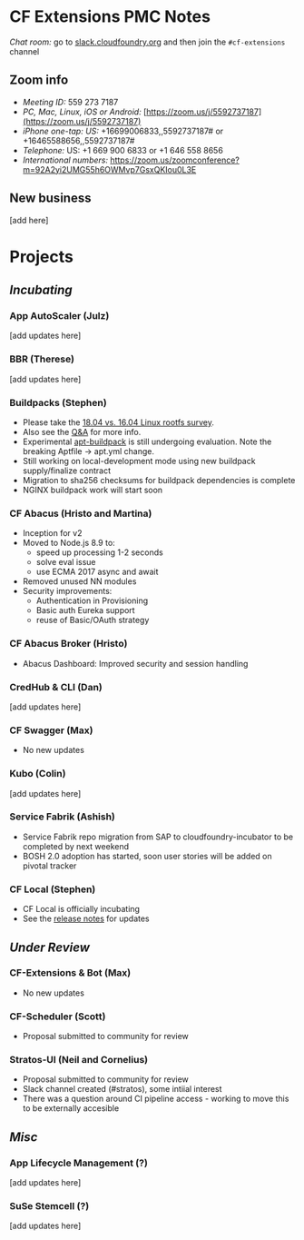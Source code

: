 # CF Extensions PMC Notes

*Chat room:* go to [slack.cloudfoundry.org](https://slack.cloudfoundry.org) and then join the `#cf-extensions` channel

## Zoom info

- *Meeting ID:* 559 273 7187
- *PC, Mac, Linux, iOS or Android:* [https://zoom.us/j/5592737187](https://zoom.us/j/5592737187)
- *iPhone one-tap: US:* +16699006833,,5592737187#  or +16465588656,,5592737187# 
- *Telephone:* US: +1 669 900 6833  or +1 646 558 8656 
- *International numbers:* https://zoom.us/zoomconference?m=92A2yi2UMG55h6OWMvp7GsxQKIou0L3E

## New business

[add here]

# Projects

## _Incubating_

### App AutoScaler (Julz)

[add updates here]

### BBR (Therese)

[add updates here]

### Buildpacks (Stephen)

* Please take the [18.04 vs. 16.04 Linux rootfs survey](https://docs.google.com/forms/d/e/1FAIpQLSewOLJ5DBTPgz9UCBh9MTvWRp1LxkLvA1QBdRp33GHCqBaOgA/viewform?c=0&w=1).
* Also see the [Q&A](https://lists.cloudfoundry.org/g/cf-dev/message/7559) for more info.
* Experimental [apt-buildpack](https://github.com/cloudfoundry/apt-buildpack) is still undergoing evaluation. Note the breaking Aptfile -> apt.yml change.
* Still working on local-development mode using new buildpack supply/finalize contract
* Migration to sha256 checksums for buildpack dependencies is complete
* NGINX buildpack work will start soon

### CF Abacus (Hristo and Martina)

* Inception for v2
* Moved to Node.js 8.9 to:
   * speed up processing 1-2 seconds
   * solve eval issue
   * use ECMA 2017 async and await
* Removed unused NN modules
* Security improvements:
   * Authentication in Provisioning
   * Basic auth Eureka support
   * reuse of Basic/OAuth strategy

### CF Abacus Broker (Hristo)

* Abacus Dashboard: Improved security and session handling 

### CredHub & CLI (Dan)

[add updates here]

### CF Swagger (Max)

- No new updates

### Kubo (Colin)

[add updates here]

### Service Fabrik (Ashish)

- Service Fabrik repo migration from SAP to cloudfoundry-incubator to be completed by next weekend
- BOSH 2.0 adoption has started, soon user stories will be added on pivotal tracker

### CF Local (Stephen)

* CF Local is officially incubating
* See the [release notes](https://github.com/cloudfoundry-incubator/cflocal/releases) for updates

## _Under Review_

### CF-Extensions & Bot (Max)

- No new updates

### CF-Scheduler (Scott)

- Proposal submitted to community for review

### Stratos-UI (Neil and Cornelius)

- Proposal submitted to community for review
- Slack channel created (#stratos), some intiial interest
- There was a question around CI pipeline access - working to move this to be externally accesible

## _Misc_

### App Lifecycle Management (?)

[add updates here]

### SuSe Stemcell (?)

[add updates here]
